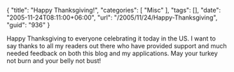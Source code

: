 {
	"title": "Happy Thanksgiving!",
	"categories": [
		"Misc"
	],
	"tags": [],
	"date": "2005-11-24T08:11:00+06:00",
	"url": "/2005/11/24/Happy-Thanksgiving",
	"guid": "936"
}

Happy Thanksgiving to everyone celebrating it today in the US. I want to say thanks to all my readers out there who have provided support and much needed feedback on both this blog and my applications. May your turkey not burn and your belly not bust!